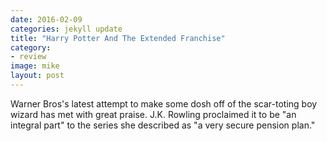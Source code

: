 ```yaml
---
date: 2016-02-09
categories: jekyll update
title: "Harry Potter And The Extended Franchise"
category:
- review
image: mike
layout: post
---
```

Warner Bros&apos;s latest attempt to make some dosh off of the scar-toting boy wizard has met with great praise.
J.K. Rowling proclaimed it to be &quot;an integral part&quot; to the series she described as &quot;a very secure pension plan.&quot;